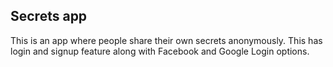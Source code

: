 **Secrets app**
---

This is an app where people share their own secrets anonymously.
This has login and signup feature along with Facebook and Google Login options.